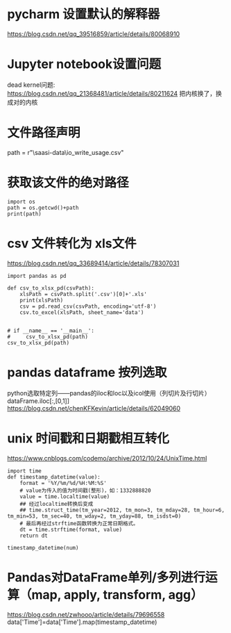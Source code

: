 # pycharm 设置默认的解释器
https://blog.csdn.net/qq_39516859/article/details/80068910

# Jupyter notebook设置问题
dead kernel问题:
https://blog.csdn.net/qq_21368481/article/details/80211624
把内核换了，换成对的内核

# 文件路径声明
path = r"\saasi-data\io_write_usage.csv"

# 获取该文件的绝对路径
```
import os
path = os.getcwd()+path
print(path)
```

# csv 文件转化为 xls文件
https://blog.csdn.net/qq_33689414/article/details/78307031
```
import pandas as pd

def csv_to_xlsx_pd(csvPath):
    xlsPath = csvPath.split('.csv')[0]+'.xls'
    print(xlsPath)
    csv = pd.read_csv(csvPath, encoding='utf-8')
    csv.to_excel(xlsPath, sheet_name='data')


# if __name__ == '__main__':
#     csv_to_xlsx_pd(path)
csv_to_xlsx_pd(path)
```

# pandas dataframe 按列选取
python选取特定列——pandas的iloc和loc以及icol使用（列切片及行切片）
dataFrame.iloc[:,[0,1]]
https://blog.csdn.net/chenKFKevin/article/details/62049060

# unix 时间戳和日期戳相互转化
https://www.cnblogs.com/codemo/archive/2012/10/24/UnixTime.html
```
import time
def timestamp_datetime(value):
    format = '%Y/%m/%d/%H:%M:%S'
    # value为传入的值为时间戳(整形)，如：1332888820
    value = time.localtime(value)
    ## 经过localtime转换后变成
    ## time.struct_time(tm_year=2012, tm_mon=3, tm_mday=28, tm_hour=6, tm_min=53, tm_sec=40, tm_wday=2, tm_yday=88, tm_isdst=0)
    # 最后再经过strftime函数转换为正常日期格式。
    dt = time.strftime(format, value)
    return dt
    
timestamp_datetime(num)
```

# Pandas对DataFrame单列/多列进行运算（map, apply, transform, agg）
https://blog.csdn.net/zwhooo/article/details/79696558
data['Time']=data['Time'].map(timestamp_datetime)



